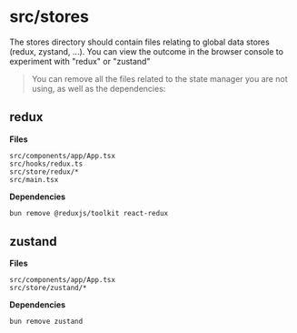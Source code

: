 # src/stores

The stores directory should contain files relating to global data stores (redux, zystand, ...). You can view the outcome in the browser console to experiment with "redux" or "zustand"

> You can remove all the files related to the state manager you are not using, as well as the dependencies:

## redux

**Files**
```
src/components/app/App.tsx
src/hooks/redux.ts
src/store/redux/*
src/main.tsx
```

**Dependencies**
```bash
bun remove @reduxjs/toolkit react-redux
```

## zustand

**Files**
```
src/components/app/App.tsx
src/store/zustand/*
```

**Dependencies**
```bash
bun remove zustand
```
